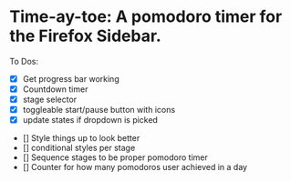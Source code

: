 # Time-ay-toe: A pomodoro timer for the Firefox Sidebar.

To Dos:
- [x] Get progress bar working
- [x] Countdown timer
- [x] stage selector
- [x] toggleable start/pause button with icons
- [x] update states if dropdown is picked
- [] Style things up to look better
- [] conditional styles per stage
- [] Sequence stages to be proper pomodoro timer
- [] Counter for how many pomodoros user achieved in a day
